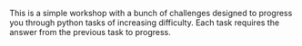 This is a simple workshop with a bunch of challenges designed to progress you through python tasks of increasing difficulty. Each task requires the answer from the previous task to progress. 